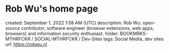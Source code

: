 # Rob Wu's home page

created: September 1, 2022 1:58 AM (UTC)
description: Rob Wu: open-source contributor, software engineer (browser extensions, web apps, browsers) and information security enthusiast.
folder: BOOKMRKS-MTHRFCKR / SOCIAL-MTHRFCKR / Dev-Sites
tags: Social Media, dev sites
url: https://robwu.nl